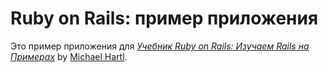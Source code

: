 # Ruby on Rails: пример приложения
  
  Это пример приложения для
  [*Учебник Ruby on Rails: Изучаем Rails на Примерах*](http://railstutorial.org/)
  by [Michael Hartl](http://michaelhartl.com/).